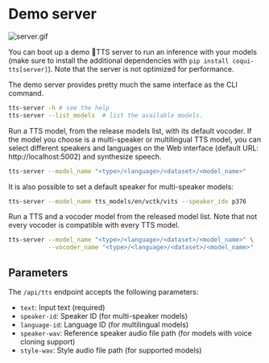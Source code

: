 # Demo server

![server.gif](https://github.com/idiap/coqui-ai-TTS/raw/main/images/demo_server.gif)

You can boot up a demo 🐸TTS server to run an inference with your models (make
sure to install the additional dependencies with `pip install coqui-tts[server]`).
Note that the server is not optimized for performance.

The demo server provides pretty much the same interface as the CLI command.

```bash
tts-server -h # see the help
tts-server --list_models  # list the available models.
```

Run a TTS model, from the release models list, with its default vocoder.
If the model you choose is a multi-speaker or multilingual TTS model, you can
select different speakers and languages on the Web interface (default URL:
http://localhost:5002) and synthesize speech.

```bash
tts-server --model_name "<type>/<language>/<dataset>/<model_name>"
```

It is also possible to set a default speaker for multi-speaker models:
```bash
tts-server --model_name tts_models/en/vctk/vits --speaker_idx p376
```

Run a TTS and a vocoder model from the released model list. Note that not every vocoder is compatible with every TTS model.

```bash
tts-server --model_name "<type>/<language>/<dataset>/<model_name>" \
           --vocoder_name "<type>/<language>/<dataset>/<model_name>"
```

## Parameters

The `/api/tts` endpoint accepts the following parameters:

- `text`: Input text (required)
- `speaker-id`: Speaker ID (for multi-speaker models)
- `language-id`: Language ID (for multilingual models)
- `speaker-wav`: Reference speaker audio file path (for models with voice cloning support)
- `style-wav`: Style audio file path (for supported models)
